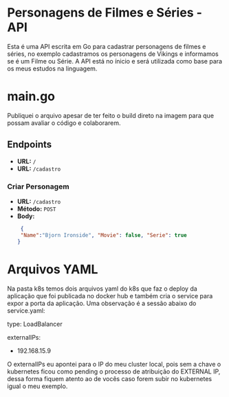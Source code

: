 # Personagens de Filmes e Séries - API

Esta é uma API escrita em Go para cadastrar personagens de filmes e séries, no exemplo cadastramos os personagens de Vikings e informamos se é um Filme ou Série.
A API está no ínicio e será utilizada como base para os meus estudos na linguagem.

# main.go

Publiquei o arquivo apesar de ter feito o build direto na imagem para que possam avaliar o código e colaborarem.

## Endpoints

- **URL:** `/`
- **URL:** `/cadastro`

### Criar Personagem

- **URL:** `/cadastro`
- **Método:** `POST`
- **Body:**
  ```json
   {
   "Name":"Bjorn Ironside", "Movie": false, "Serie": true
  }

# Arquivos YAML

Na pasta k8s temos dois arquivos yaml do k8s que faz o deploy da aplicação que foi publicada no docker hub e também cria o service para expor a porta da aplicação.
Uma observação é a sessão abaixo do service.yaml:

 type: LoadBalancer
 
  externalIPs:
  - 192.168.15.9 

O externalIPs eu apontei para o IP do meu cluster local, pois sem a chave o kubernetes ficou como pending o processo de atribuição do EXTERNAL IP, dessa forma fiquem atento ao de vocês caso forem subir no kubernetes igual o meu exemplo.


